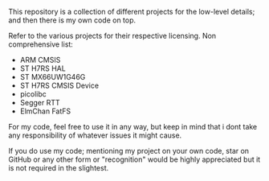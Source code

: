 This repository is a collection of different projects for the low-level details; and then there is my own code on top.

Refer to the various projects for their respective licensing. Non comprehensive list:
  - ARM CMSIS
  - ST H7RS HAL
  - ST MX66UW1G46G
  - ST H7RS CMSIS Device
  - picolibc
  - Segger RTT
  - ElmChan FatFS

For my code, feel free to use it in any way, but keep in mind that i dont take any responsibility of whatever issues it might cause.

If you do use my code; mentioning my project on your own code, star on GitHub or any other form or "recognition" would be highly appreciated but it is not required in the slightest.

